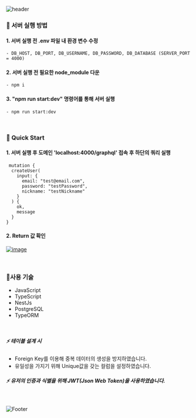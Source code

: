 


![header](https://capsule-render.vercel.app/api?type=waving&text=마음연구소&animation=scaleIn&color=timeGradient&fontSize=50&height=200 )



### 📌 서버 실행 방법

#### 1. 서버 실행 전 .env 파일 내 환경 변수 수정
    - DB_HOST, DB_PORT, DB_USERNAME, DB_PASSWORD, DB_DATABASE (SERVER_PORT = 4000)
    
#### 2. 서버 실행 전 필요한 node_module 다운
    - npm i
    
#### 3.  "npm run start:dev" 명령어를 통해 서버 실행
    - npm run start:dev
</br>

### 📌 Quick Start

####  1. 서버 실행 후 도메인 'localhost:4000/graphql' 접속 후 하단의 쿼리 실행
  

```
 mutation {
  createUser(
    input: {
      email: "test@email.com",
      password: "testPassword",
      nickname: "testNickname"
    }
  ) {
    ok,
    message
  }
}
```
####  2. Return 값 확인
<a href="https://imgbb.com/"><img src="https://i.ibb.co/xsKr8wM/image.png" alt="image" border="0"></a>




</br>

### 📌사용 기술

- JavaScript
- TypeScript
- NestJs
- PostgreSQL
- TypeORM

</br>

#####  ⚡ 테이블 설계 시 
- Foreign Key를 이용해 중복 데이터의 생성을 방지하였습니다.
- 유일성을 가지기 위해 Unique값을 갖는 컬럼을 설정하였습니다.

#####  ⚡ 유저의 인증과 식별을 위해 JWT(Json Web Token)을 사용하였습니다.



</br>

![Footer](https://capsule-render.vercel.app/api?type=waving&color=timeGradient&height=200&section=footer)
